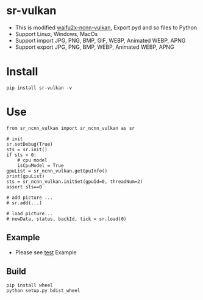 # sr-vulkan
- This is modified [waifu2x-ncnn-vulkan](https://github.com/nihui/waifu2x-ncnn-vulkan), Export pyd and so files to Python
- Support Linux, Windows, MacOs
- Support import JPG, PNG, BMP, GIF, WEBP, Animated WEBP, APNG
- Support export JPG, PNG, BMP, WEBP, Animated WEBP, APNG
# Install
```shell
pip install sr-vulkan -v
```

# Use
```shell
from sr_ncnn_vulkan import sr_ncnn_vulkan as sr

# init
sr.setDebug(True)
sts = sr.init()
if sts < 0:
    # cpu model
    isCpuModel = True
gpuList = sr_ncnn_vulkan.getGpuInfo()
print(gpuList)
sts = sr_ncnn_vulkan.initSet(gpuId=0, threadNum=2)
assert sts==0

# add picture ...
# sr.add(...)

# load picture...
# newData, status, backId, tick = sr.load(0)
```

## Example
- Please see [test](https://github.com/tonquer/sr-vulkan/blob/main/test/test.py) Example

## Build
```shell
pip install wheel
python setup.py bdist_wheel
```